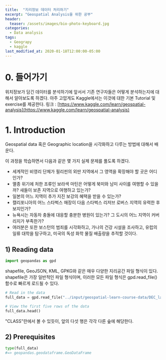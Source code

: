 ```yaml
---
title:  "지리정보 데이터 처리하기"
excerpt: "Geospatial Analysis을 위한 공부"
header:
  teaser: /assets/images/bio-photo-keyboard.jpg
categories:
  - Data analysis
tags:
  - Geograpy
  - kaggle
last_modified_at: 2020-01-18T12:00:00-05:00
---
```

# 0. 들어가기 
위치정보가 담긴 데이터를 분석하기에 앞서서 기존 연구자들은 어떻게 분석하는지에 대해서 알아보도록 하겠다.
아주 고맙게도 Kaggle에서는 이것에 대한 기본 Tutorial 및 exercise를 제공한다.
링크 : [https://www.kaggle.com/learn/geospatial-analysis](https://www.kaggle.com/learn/geospatial-analysis)

# 1.  Introduction
Geospatial data 혹은 Geographic location을 시각화하고 다루는 방법에 대해서 배운다.

이 과정을 학습하면서  다음과 같은 몇 가지 실제 문제를 풀도록 하겠다.

* 세계적인 비영리 단체가 필리핀의 외딴 지역에서 그 영역을 확장해야 할 곳은 어디인가?
* 멸종 위기에 처한 조류인 보라색 마틴은 어떻게 북미와 남미 사이를 여행할 수 있을까? 새들이 보존 지역으로 여행하고 있는가?
* 일본의 어느 지역이 추가 지진 보강의 혜택을 받을 수 있는가?
* 캘리포니아의 어느 스타벅스 매장이 다음 스타벅스 리저브 로버스 지역의 유력한 후보지인가?
* 뉴욕시는 자동차 충돌에 대응할 충분한 병원이 있는가? 그 도시의 어느 지역이 커버리지가 부족한가?
* 여러분은 또한 보스턴의 범죄를 시각화하고, 가나의 건강 시설을 조사하고, 유럽의 일류 대학을 탐구하고, 미국의 독성 화학 물질 배출량을 추적할 것이다.

## 1) Reading data

```python 
import geopandas as gpd
```
shapefile, GeoJSON, KML, GPKG와 같은 매우 다양한 지리공간 파일 형식이 있다.   
shapefile은 가장 일반적인 파일 형식이며,  이러한 모든 파일 형식은 gpd.read_file() 함수로 빠르게 로드될 수 있다.

```python
# Read in the data
full_data = gpd.read_file("../input/geospatial-learn-course-data/DEC_lands/DEC_lands/DEC_lands.shp")

# View the first five rows of the data
full_data.head()
```
"CLASS"란에서 볼 수 있듯이, 앞의 다섯 행은 각각 다른 숲에 해당한다.

## 2) Prerequisites
``` python
type(full_data)
#=> geopandas.geodataframe.GeoDataFrame
```

<!--stackedit_data:
eyJoaXN0b3J5IjpbODA2MjY4NDIyLC0xMDIzMjUxNDk3LDc2OT
M3NjE1Niw4MzY5ODcxOTNdfQ==
-->